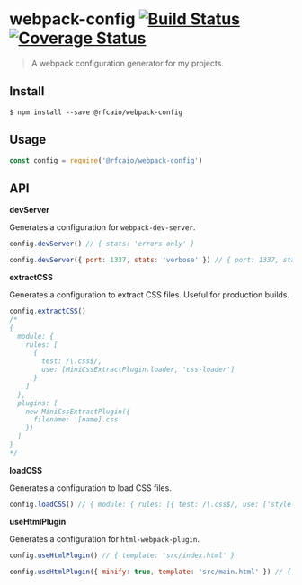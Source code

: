 # webpack-config [![Build Status](https://travis-ci.org/rfcaio/webpack-config.svg?branch=master)](https://travis-ci.org/rfcaio/webpack-config) [![Coverage Status](https://coveralls.io/repos/github/rfcaio/webpack-config/badge.svg?branch=master)](https://coveralls.io/github/rfcaio/webpack-config?branch=master)

> A webpack configuration generator for my projects.

## Install

```
$ npm install --save @rfcaio/webpack-config
```

## Usage

```js
const config = require('@rfcaio/webpack-config')
```

## API

**devServer**

Generates a configuration for `webpack-dev-server`.

```js
config.devServer() // { stats: 'errors-only' }

config.devServer({ port: 1337, stats: 'verbose' }) // { port: 1337, stats: 'verbose' }
```

**extractCSS**

Generates a configuration to extract CSS files. Useful for production builds.

```js
config.extractCSS()
/*
{
  module: {
    rules: [
      {
        test: /\.css$/,
        use: [MiniCssExtractPlugin.loader, 'css-loader']
      }
    ]
  },
  plugins: [
    new MiniCssExtractPlugin({
      filename: '[name].css'
    })
  ]
}
*/
```

**loadCSS**

Generates a configuration to load CSS files.

```js
config.loadCSS() // { module: { rules: [{ test: /\.css$/, use: ['style-loader', 'css-loader'] }] } }
```

**useHtmlPlugin**

Generates a configuration for `html-webpack-plugin`.

```js
config.useHtmlPlugin() // { template: 'src/index.html' }

config.useHtmlPlugin({ minify: true, template: 'src/main.html' }) // { minify: true, template: 'src/main.html' }
```
